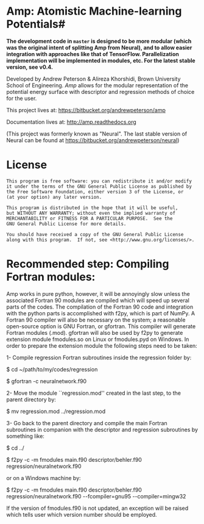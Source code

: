 # Amp: Atomistic Machine-learning Potentials#

**The development code in `master` is designed to be more modular (which was the original intent of splitting Amp from Neural), and to allow easier integration with approaches like that of TensorFlow. Parallelization implementation will be implemented in modules, etc. For the latest stable version, see v0.4.**

Developed by Andrew Peterson & Alireza Khorshidi, Brown University School of Engineering. *Amp* allows for the modular representation of the potential energy surface with descriptor and regression methods of choice for the user.

This project lives at:
https://bitbucket.org/andrewpeterson/amp

Documentation lives at:
http://amp.readthedocs.org

(This project was formerly known as "Neural". The last stable version of Neural can be found at https://bitbucket.org/andrewpeterson/neural)


License
=======

    This program is free software: you can redistribute it and/or modify
    it under the terms of the GNU General Public License as published by
    the Free Software Foundation, either version 3 of the License, or
    (at your option) any later version.

    This program is distributed in the hope that it will be useful,
    but WITHOUT ANY WARRANTY; without even the implied warranty of
    MERCHANTABILITY or FITNESS FOR A PARTICULAR PURPOSE.  See the
    GNU General Public License for more details.

    You should have received a copy of the GNU General Public License
    along with this program.  If not, see <http://www.gnu.org/licenses/>.


Recommended step: Compiling Fortran modules:
============================================

Amp works in pure python, however, it will be annoyingly slow unless
the associated Fortran 90 modules are compiled which will speed up
several parts of the codes. The compilation of the Fortran 90 code
and integration with the python parts is accomplished with f2py,
which is part of NumPy. A Fortran 90 compiler will also be necessary
on the system; a reasonable open-source option is GNU Fortran, or
gfortran. This compiler will generate Fortran modules (.mod).
gfortran will also be used by f2py to generate extension module
fmodules.so on Linux or fmodules.pyd on Windows. In order to
prepare the extension module the following steps need to be taken:

1- Compile regression Fortran subroutines inside the regression
folder by:

$ cd ~/path/to/my/codes/regression

$ gfortran -c neuralnetwork.f90

2- Move the module ``regression.mod'' created in the last step, to the parent directory
by:

$ mv regression.mod ../regression.mod

3- Go back to the parent directory and compile the main Fortran subroutines in companion with the descriptor and regression subroutines
by something like:

$ cd ../

$ f2py -c -m fmodules main.f90 descriptor/behler.f90 regression/neuralnetwork.f90

or on a Windows machine by:

$ f2py -c -m fmodules main.f90 descriptor/behler.f90 regression/neuralnetwork.f90 --fcompiler=gnu95 --compiler=mingw32

If the version of fmodules.f90 is not updated, an exception
will be raised which tells user which version number should be
employed.